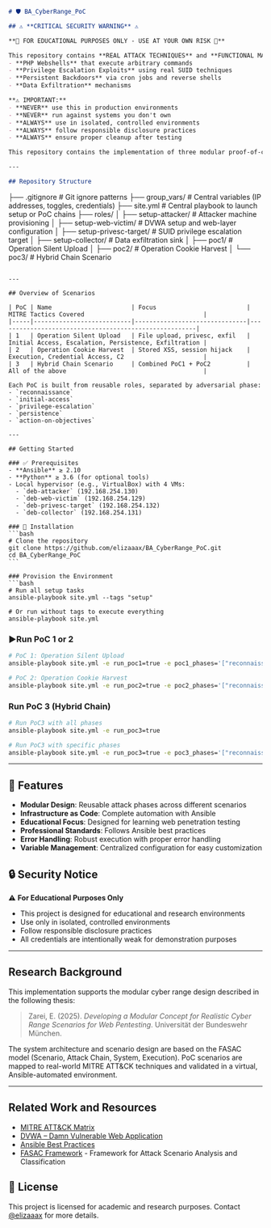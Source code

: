 ```markdown
# 🛡️ BA_CyberRange_PoC

## ⚠️ **CRITICAL SECURITY WARNING** ⚠️

**🚨 FOR EDUCATIONAL PURPOSES ONLY - USE AT YOUR OWN RISK 🚨**

This repository contains **REAL ATTACK TECHNIQUES** and **FUNCTIONAL MALWARE COMPONENTS** including:
- **PHP Webshells** that execute arbitrary commands
- **Privilege Escalation Exploits** using real SUID techniques
- **Persistent Backdoors** via cron jobs and reverse shells
- **Data Exfiltration** mechanisms

**⚠️ IMPORTANT:**
- **NEVER** use this in production environments
- **NEVER** run against systems you don't own
- **ALWAYS** use in isolated, controlled environments
- **ALWAYS** follow responsible disclosure practices
- **ALWAYS** ensure proper cleanup after testing

This repository contains the implementation of three modular proof-of-concept (PoC) scenarios developed as part of the bachelor's thesis _"Developing a Modular Concept for Realistic Cyber Range Scenarios for Web Pentesting"_. The scenarios are designed using role-based virtualization, Infrastructure-as-Code principles, and reusable attack phases modeled after the FASAC framework.

---

## Repository Structure

```

├── .gitignore                   # Git ignore patterns
├── group\_vars/                 # Central variables (IP addresses, toggles, credentials)
├── site.yml                     # Central playbook to launch setup or PoC chains
├── roles/
│   ├── setup-attacker/          # Attacker machine provisioning
│   ├── setup-web-victim/        # DVWA setup and web-layer configuration
│   ├── setup-privesc-target/    # SUID privilege escalation target
│   ├── setup-collector/         # Data exfiltration sink
│   ├── poc1/                    # Operation Silent Upload
│   ├── poc2/                    # Operation Cookie Harvest
│   └── poc3/                    # Hybrid Chain Scenario

````

---

## Overview of Scenarios

| PoC | Name                      | Focus                         | MITRE Tactics Covered                                 |
|-----|---------------------------|-------------------------------|-------------------------------------------------------|
| 1   | Operation Silent Upload   | File upload, privesc, exfil   | Initial Access, Escalation, Persistence, Exfiltration |
| 2   | Operation Cookie Harvest  | Stored XSS, session hijack    | Execution, Credential Access, C2                      |
| 3   | Hybrid Chain Scenario     | Combined PoC1 + PoC2          | All of the above                                      |

Each PoC is built from reusable roles, separated by adversarial phase:
- `reconnaissance`
- `initial-access`
- `privilege-escalation`
- `persistence`
- `action-on-objectives`

---

## Getting Started

### ✅ Prerequisites
- **Ansible** ≥ 2.10
- **Python** ≥ 3.6 (for optional tools)
- Local hypervisor (e.g., VirtualBox) with 4 VMs:
  - `deb-attacker` (192.168.254.130)
  - `deb-web-victim` (192.168.254.129)
  - `deb-privesc-target` (192.168.254.132)
  - `deb-collector` (192.168.254.131)

### 🔧 Installation
```bash
# Clone the repository
git clone https://github.com/elizaaax/BA_CyberRange_PoC.git
cd BA_CyberRange_PoC
```

### Provision the Environment
```bash
# Run all setup tasks
ansible-playbook site.yml --tags "setup"

# Or run without tags to execute everything
ansible-playbook site.yml
````

### ▶Run PoC 1 or 2

```bash
# PoC 1: Operation Silent Upload
ansible-playbook site.yml -e run_poc1=true -e poc1_phases='["reconnaissance", "initial-access", "privilege-escalation", "persistence", "action-on-objectives"]'

# PoC 2: Operation Cookie Harvest
ansible-playbook site.yml -e run_poc2=true -e poc2_phases='["reconnaissance", "initial-access", "privilege-escalation", "persistence", "action-on-objectives"]'
```

### Run PoC 3 (Hybrid Chain)

```bash
# Run PoC3 with all phases
ansible-playbook site.yml -e run_poc3=true

# Run PoC3 with specific phases
ansible-playbook site.yml -e run_poc3=true -e poc3_phases='["reconnaissance", "initial-access", "privilege-escalation", "persistence", "action-on-objectives"]'
```

---

## 🎯 Features

- **Modular Design**: Reusable attack phases across different scenarios
- **Infrastructure as Code**: Complete automation with Ansible
- **Educational Focus**: Designed for learning web penetration testing
- **Professional Standards**: Follows Ansible best practices
- **Error Handling**: Robust execution with proper error handling
- **Variable Management**: Centralized configuration for easy customization

## 🔒 Security Notice

⚠️ **For Educational Purposes Only**
- This project is designed for educational and research environments
- Use only in isolated, controlled environments
- Follow responsible disclosure practices
- All credentials are intentionally weak for demonstration purposes

---

## Research Background

This implementation supports the modular cyber range design described in the following thesis:

> Zarei, E. (2025). *Developing a Modular Concept for Realistic Cyber Range Scenarios for Web Pentesting*. Universität der Bundeswehr München.

The system architecture and scenario design are based on the FASAC model (Scenario, Attack Chain, System, Execution). PoC scenarios are mapped to real-world MITRE ATT\&CK techniques and validated in a virtual, Ansible-automated environment.

---

## Related Work and Resources

* [MITRE ATT\&CK Matrix](https://attack.mitre.org/)
* [DVWA – Damn Vulnerable Web Application](http://www.dvwa.co.uk/)
* [Ansible Best Practices](https://docs.ansible.com/ansible/latest/user_guide/playbooks_best_practices.html)
* [FASAC Framework](https://www.researchgate.net/publication/example) - Framework for Attack Scenario Analysis and Classification

## 📝 License

This project is licensed for academic and research purposes. Contact [@elizaaax](https://github.com/elizaaax) for more details.

```